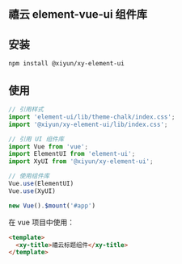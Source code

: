 ## 禧云 element-vue-ui 组件库

## 安装
```
npm install @xiyun/xy-element-ui
```

## 使用

```js
// 引用样式
import 'element-ui/lib/theme-chalk/index.css';
import '@xiyun/xy-element-ui/lib/index.css';

// 引用 UI 组件库
import Vue from 'vue';
import ElementUI from 'element-ui';
import XyUI from '@xiyun/xy-element-ui';

// 使用组件库
Vue.use(ElementUI)
Vue.use(XyUI)

new Vue().$mount('#app')
```

在 vue 项目中使用：

```html
<template>
  <xy-title>禧云标题组件</xy-title>
</template>
```
